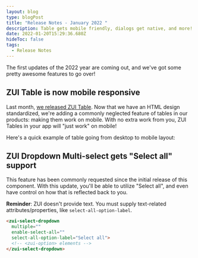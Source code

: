 ```yaml
---
layout: blog
type: blogPost
title: "Release Notes - January 2022 "
description: Table gets mobile friendly, dialogs get native, and more!
date: 2022-01-20T15:29:36.680Z
hideToc: false
tags:
  - Release Notes
---
```

The first updates of the 2022 year are coming out, and we've got some pretty awesome features to go over!

## ZUI Table is now mobile responsive

Last month, [we released ZUI Table](/blog/posts/2021-12-09-introducing-the-table-web-component/). Now that we have an HTML design standardized, we're adding a commonly neglected feature of tables in our products: making them work on mobile. With no extra work from you, ZUI Tables in your app will "just work" on mobile!

Here's a quick example of table going from desktop to mobile layout:

## ZUI Dropdown Multi-select gets "Select all" support

This feature has been commonly requested since the initial release of this component. With this update, you'll be able to utilize "Select all", and even have control on how that is reflected back to you.

<docs-note><strong>Reminder</strong>: ZUI doesn't provide text. You must supply text-related attributes/properties, like `select-all-option-label`.</docs-note>

```html
<zui-select-dropdown 
  multiple="" 
  enable-select-all="" 
  select-all-option-label="Select all">
  <!-- <zui-option> elements -->
</zui-select-dropdown>
```
